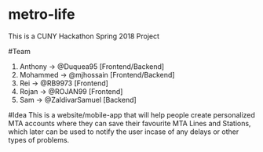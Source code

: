 # metro-life
This is a CUNY Hackathon Spring 2018 Project

#Team
  1. Anthony -> @Duquea95 [Frontend/Backend]
  3. Mohammed -> @mjhossain [Frontend/Backend]
  4. Rei -> @RB9973 [Frontend]
  5. Rojan -> @ROJAN99 [Frontend]
  6. Sam -> 	@ZaldivarSamuel [Backend]
  
 #Idea
    This is a website/mobile-app that will help people create personalized MTA accounts where they can save their favourite MTA Lines and Stations, which later can be used to notify the user incase of any delays or other types of problems.
